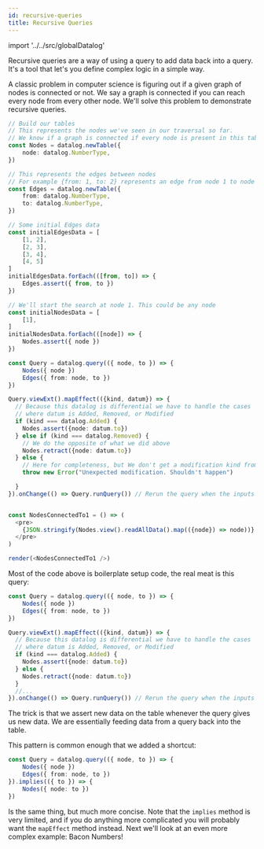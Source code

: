```yaml
---
id: recursive-queries
title: Recursive Queries
---
```

import '../../src/globalDatalog'

Recursive queries are a way of using a query to add data back into a query. It's
a tool that let's you define complex logic in a simple way.

A classic problem in computer science is figuring out if a given graph of nodes
is connected or not. We say a graph is connected if you can reach every node
from every other node. We'll solve this problem to demonstrate recursive
queries.

```ts live noInline
// Build our tables
// This represents the nodes we've seen in our traversal so far.
// We know if a graph is connected if every node is present in this table
const Nodes = datalog.newTable({
    node: datalog.NumberType,
})

// This represents the edges between nodes
// For example {from: 1, to: 2} represents an edge from node 1 to node 2
const Edges = datalog.newTable({
    from: datalog.NumberType,
    to: datalog.NumberType,
})

// Some initial Edges data
const initialEdgesData = [
    [1, 2],
    [2, 3],
    [3, 4],
    [4, 5]
]
initialEdgesData.forEach(([from, to]) => {
    Edges.assert({ from, to })
})

// We'll start the search at node 1. This could be any node
const initialNodesData = [
    [1],
]
initialNodesData.forEach(([node]) => {
    Nodes.assert({ node })
})

const Query = datalog.query(({ node, to }) => {
    Nodes({ node })
    Edges({ from: node, to })
})

Query.viewExt().mapEffect(({kind, datum}) => {
  // Because this datalog is differential we have to handle the cases
  // where datum is Added, Removed, or Modified
  if (kind === datalog.Added) {
    Nodes.assert({node: datum.to})
  } else if (kind === datalog.Removed) {
    // We do the opposite of what we did above
    Nodes.retract({node: datum.to})
  } else {
    // Here for completeness, but We don't get a modification kind from queries.
    throw new Error("Unexpected modification. Shouldn't happen")

  }
}).onChange(() => Query.runQuery()) // Rerun the query when the inputs change


const NodesConnectedTo1 = () => (
  <pre>
    {JSON.stringify(Nodes.view().readAllData().map(({node}) => node))}
  </pre>
)

render(<NodesConnectedTo1 />)
```

Most of the code above is boilerplate setup code, the real meat is this query:
```ts
const Query = datalog.query(({ node, to }) => {
    Nodes({ node })
    Edges({ from: node, to })
})

Query.viewExt().mapEffect(({kind, datum}) => {
  // Because this datalog is differential we have to handle the cases
  // where datum is Added, Removed, or Modified
  if (kind === datalog.Added) {
    Nodes.assert({node: datum.to})
  } else {
    Nodes.retract({node: datum.to})
  }
  //...
}).onChange(() => Query.runQuery()) // Rerun the query when the inputs change
```

The trick is that we assert new data on the table whenever the query gives us
new data. We are essentially feeding data from a query back into the table.

This pattern is common enough that we added a shortcut:

```ts
const Query = datalog.query(({ node, to }) => {
    Nodes({ node })
    Edges({ from: node, to })
}).implies(({ to }) => {
    Nodes({ node: to })
})
```

Is the same thing, but much more concise. Note that the `implies` method is very
limited, and if you do anything more complicated you will probably want the
`mapEffect` method instead. Next we'll look at an even more complex example:
Bacon Numbers!
